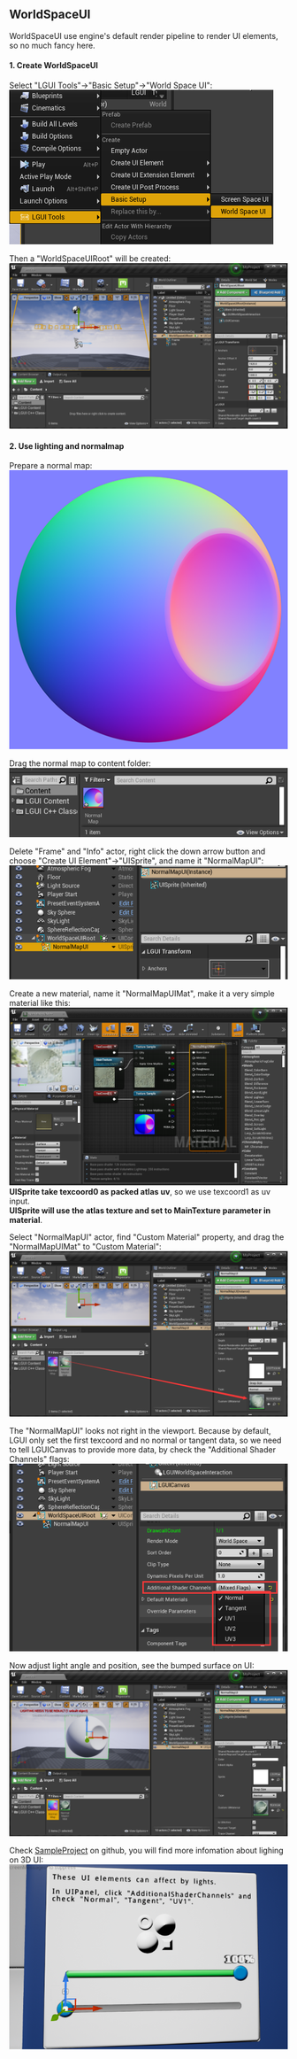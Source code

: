 ## WorldSpaceUI

WorldSpaceUI use engine's default render pipeline to render UI elements, so no much fancy here.

#### 1. Create WorldSpaceUI
Select "LGUI Tools"->"Basic Setup"->"World Space UI":
![](1.png)

Then a "WorldSpaceUIRoot" will be created:
![](2.png)

#### 2. Use lighting and normalmap
Prepare a normal map:
![](NormalMap.png)

Drag the normal map to content folder:
![](3.png)

Delete "Frame" and "Info" actor, right click the down arrow button and choose "Create UI Element"->"UISprite", and name it "NormalMapUI":
![](4.png)

Create a new material, name it "NormalMapUIMat", make it a very simple material like this:
![](5.png)
**UISprite take texcoord0 as packed atlas uv**, so we use texcoord1 as uv input.  
**UISprite will use the atlas texture and set to MainTexture parameter in material**.

Select "NormalMapUI" actor, find "Custom Material" property, and drag the "NormalMapUIMat" to "Custom Material":
![](6.png)

The "NormalMapUI" looks not right in the viewport. Because by default, LGUI only set the first texcoord and no normal or tangent data, so we need to tell LGUICanvas to provide more data, by check the "Additional Shader Channels" flags:
![](7.png)

Now adjust light angle and position, see the bumped surface on UI:
![](8.png)



Check [SampleProject](https://github.com/liufei2008/LGUISampleProject) on github, you will find more infomation about lighing on 3D UI:
![](10.png)